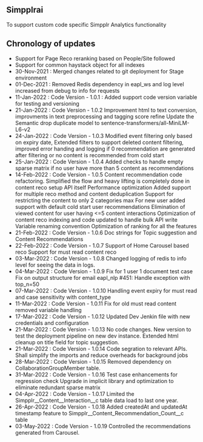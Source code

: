 ## Simpplrai

To support custom code specific Simpplr Analytics functionality

## Chronology of updates

* Support for Page Reco reranking based on People/Site followed
* Support for common haystack object for all indexes
* 30-Nov-2021 : Merged changes related to git deployment for Stage environment
* 01-Dec-2021 : Removed Redis dependency in eapl_ws and log level increased from debug to info for requests
* 11-Jan-2022 : Code Version - 1.0.1 : Added support code version variable for testing and versioning
* 21-Jan-2022 : Code Version - 1.0.2 Improvement html to text conversion, improvments in text preprocessing and tagging
  score refine Update the Semantic drop duplicate model to sentence-transformers/all-MiniLM-L6-v2
* 24-Jan-2022 : Code Version - 1.0.3 Modified event filtering only based on expiry date, Extended filters to support
  deleted content filtering, improved error handing and logging if 0 recommendation are generated after filtering or no
  content is recommended from cold start
* 25-Jan-2022 : Code Version - 1.0.4 Added checks to handle empty sparse matrix if no user have more than 5 content as
  recommendations
* 14-Feb-2022 : Code Version - 1.0.5 Content recommendation code refactoring.
  Simplified the flow and heavy lifting is completely done in content reco setup API itself
  Performance optimization
  Added support for multiple reco method and content deduplication
  Support for restricting the content to only 2 categories max
  For new user added support with default cold start user recommendations
  Elimination of viewed content for user having <=5 content interactions
  Optimization of content reco indexing and code updated to handle bulk API write
  Variable renaming convention
  Optimization of ranking for all the features
* 21-Feb-2022 : Code Version - 1.0.6 
  Doc strings for Topic suggestion and Content Recommendations
* 22-Feb-2022 : Code Version - 1.0.7
    Support of Home Carousel based reco
    Support for must read content reco
* 03-Mar-2022 : Code Version - 1.0.8
  Changed logging of redis to info level for seeing the data in logs.
* 04-Mar-2022 : Code Version - 1.0.9
  Fix for 1 user 1 document test case
  Fix on output structure for email
  eapl_nlp #451: Handle exception with top_n=50
* 07-Mar-2022 : Code Version - 1.0.10
  Handling event expiry for must read and case sensitivity with content_type
* 11-Mar-2022 : Code Version - 1.0.11
  Fix for old must read content removed variable handling
* 17-Mar-2022 : Code Version - 1.0.12
  Updated Dev Jenkin file with new credentials and configuration
* 21-Mar-2022 : Code Version - 1.0.13
  No code changes. New version to test the deployment pipeline on new dev instance.
  Extended html cleanup on title field for topic suggestion.
* 21-Mar-2022 : Code Version - 1.0.14
  Code segration to relevant APIs. Shall simplify the imports and reduce overheads for background jobs
* 28-Mar-2022 : Code Version - 1.0.15
  Removed dependency on CollaborationGroupMember table.
* 31-Mar-2022 : Code Version - 1.0.16
  Test case enhancements for regression check
  Upgrade in implicit library and optimization to eliminate redundant sparse matrix
* 04-Apr-2022 : Code Version - 1.0.17
  Limited the Simpplr__Content__Interaction__c table data load to last one year.
* 26-Apr-2022 : Code Version - 1.0.18
  Added createdAt and updatedAt timestamp feature to Simpplr__Content_Recommendation_Count__c table
* 03-May-2022 : Code Version - 1.0.19
  Controlled the recommendations generated from Carousel.
  